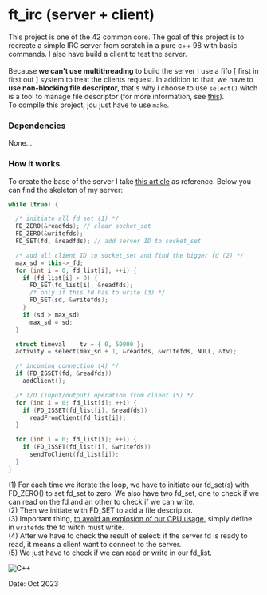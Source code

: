 # ft_irc (server + client)
This project is one of the 42 common core. The goal of this project is to recreate a simple IRC server from scratch in a pure c++ 98 with basic commands. I also have build a client to test the server.<br><br>
Because **we can't use multithreading** to build the server I use a fifo [ first in first out ] system to treat the clients request. In addition to that, we have to **use non-blocking file descriptor**, that's why i choose to use `select()` witch is a tool to manage file descriptor (for more information, see [this](https://man7.org/linux/man-pages/man2/select.2.html)).<br>
To compile this project, jou just have to use `make`.
### Dependencies
None...
### How it works
To create the base of the server I take [this article](https://www.geeksforgeeks.org/socket-programming-in-cc-handling-multiple-clients-on-server-without-multi-threading/) as reference. Below you can find the skeleton of my server:<br>
```C++
while (true) {

  /* initiate all fd_set (1) */
  FD_ZERO(&readfds); // clear socket_set
  FD_ZERO(&writefds);
  FD_SET(fd, &readfds); // add server ID to socket_set

  /* add all client ID to socket_set and find the bigger fd (2) */
  max_sd = this->_fd;
  for (int i = 0; fd_list[i]; ++i) {
    if (fd_list[i] > 0) {
      FD_SET(fd_list[i], &readfds);
      /* only if this fd has to write (3) */
      FD_SET(sd, &writefds);
    }
    if (sd > max_sd)
      max_sd = sd;
  }

  struct timeval	tv = { 0, 50000 };
  activity = select(max_sd + 1, &readfds, &writefds, NULL, &tv);

  /* incoming connection (4) */
  if (FD_ISSET(fd, &readfds))
    addClient();

  /* I/O (input/output) operation from client (5) */
  for (int i = 0; fd_list[i]; ++i) {
    if (FD_ISSET(fd_list[i], &readfds))
      readFromClient(fd_list[i]);
  }

  for (int i = 0; fd_list[i]; ++i) {
    if (FD_ISSET(fd_list[i], &writefds))
      sendToClient(fd_list[i]);
  }
}
```
(1) For each time we iterate the loop, we have to initiate our fd_set(s) with FD_ZERO() to set fd_set to zero. We also have two fd_set, one to check if we can read on the fd and an other to check if we can write.<br>
(2) Then we initiate with FD_SET to add a file descriptor.<br>
(3) Important thing, [to avoid an explosion of our CPU usage](https://stackoverflow.com/questions/19738300/what-is-the-issue-of-select-using-so-much-cpu-power), simply define in `writefds` the fd witch must write.<br>
(4) After we have to check the result of select: if the server fd is ready to read, it means a client want to connect to the server.<br>
(5) We just have to check if we can read or write in our fd_list.<br>

![C++](https://img.shields.io/badge/c++-%2300599C.svg?style=for-the-badge&logo=c%2B%2B&logoColor=white)

Date: Oct 2023
